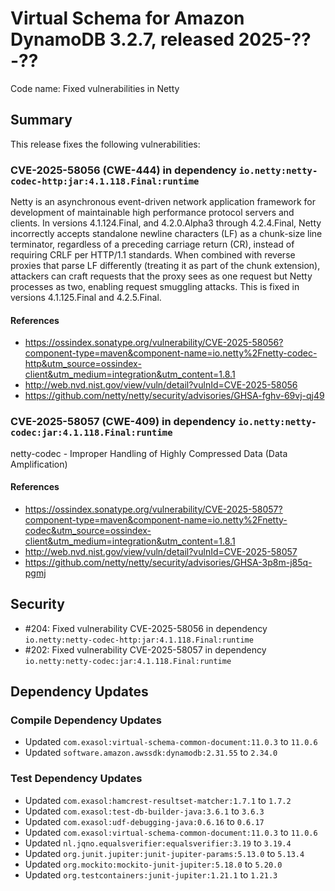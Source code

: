 # Virtual Schema for Amazon DynamoDB 3.2.7, released 2025-??-??

Code name: Fixed vulnerabilities in Netty

## Summary

This release fixes the following vulnerabilities:

### CVE-2025-58056 (CWE-444) in dependency `io.netty:netty-codec-http:jar:4.1.118.Final:runtime`
Netty is an asynchronous event-driven network application framework for development of maintainable high performance protocol servers and clients. In versions 4.1.124.Final, and 4.2.0.Alpha3 through 4.2.4.Final, Netty incorrectly accepts standalone newline characters (LF) as a chunk-size line terminator, regardless of a preceding carriage return (CR), instead of requiring CRLF per HTTP/1.1 standards. When combined with reverse proxies that parse LF differently (treating it as part of the chunk extension), attackers can craft requests that the proxy sees as one request but Netty processes as two, enabling request smuggling attacks. This is fixed in versions 4.1.125.Final and 4.2.5.Final.
#### References
* https://ossindex.sonatype.org/vulnerability/CVE-2025-58056?component-type=maven&component-name=io.netty%2Fnetty-codec-http&utm_source=ossindex-client&utm_medium=integration&utm_content=1.8.1
* http://web.nvd.nist.gov/view/vuln/detail?vulnId=CVE-2025-58056
* https://github.com/netty/netty/security/advisories/GHSA-fghv-69vj-qj49

### CVE-2025-58057 (CWE-409) in dependency `io.netty:netty-codec:jar:4.1.118.Final:runtime`
netty-codec - Improper Handling of Highly Compressed Data (Data Amplification)
#### References
* https://ossindex.sonatype.org/vulnerability/CVE-2025-58057?component-type=maven&component-name=io.netty%2Fnetty-codec&utm_source=ossindex-client&utm_medium=integration&utm_content=1.8.1
* http://web.nvd.nist.gov/view/vuln/detail?vulnId=CVE-2025-58057
* https://github.com/netty/netty/security/advisories/GHSA-3p8m-j85q-pgmj

## Security

* #204: Fixed vulnerability CVE-2025-58056 in dependency `io.netty:netty-codec-http:jar:4.1.118.Final:runtime`
* #202: Fixed vulnerability CVE-2025-58057 in dependency `io.netty:netty-codec:jar:4.1.118.Final:runtime`

## Dependency Updates

### Compile Dependency Updates

* Updated `com.exasol:virtual-schema-common-document:11.0.3` to `11.0.6`
* Updated `software.amazon.awssdk:dynamodb:2.31.55` to `2.34.0`

### Test Dependency Updates

* Updated `com.exasol:hamcrest-resultset-matcher:1.7.1` to `1.7.2`
* Updated `com.exasol:test-db-builder-java:3.6.1` to `3.6.3`
* Updated `com.exasol:udf-debugging-java:0.6.16` to `0.6.17`
* Updated `com.exasol:virtual-schema-common-document:11.0.3` to `11.0.6`
* Updated `nl.jqno.equalsverifier:equalsverifier:3.19` to `3.19.4`
* Updated `org.junit.jupiter:junit-jupiter-params:5.13.0` to `5.13.4`
* Updated `org.mockito:mockito-junit-jupiter:5.18.0` to `5.20.0`
* Updated `org.testcontainers:junit-jupiter:1.21.1` to `1.21.3`
